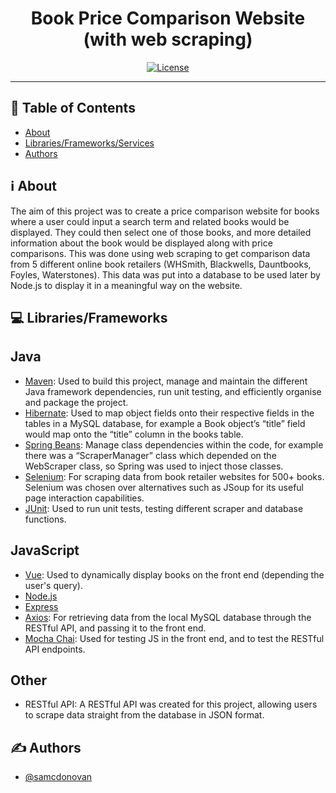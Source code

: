 <h1 align="center">Book Price Comparison Website (with web scraping)</h1>

<div align="center">

  [![License](https://img.shields.io/badge/license-MIT-blue.svg)](/LICENSE)

</div>

---

## 📝 Table of Contents
- [About](#about)
- [Libraries/Frameworks/Services](#built_using)
- [Authors](#authors)

## ℹ️ About <a name = "about"></a>

The aim of this project was to create a price comparison website for books where a user could input a search term and related books would be displayed. They could then select one of those books, and more detailed information about the book would be displayed along with price comparisons. This was done using web scraping to get comparison data from 5 different online book retailers (WHSmith, Blackwells, Dauntbooks, Foyles, Waterstones). This data was put into a database to be used later by Node.js to display it in a meaningful way on the website. 

## 💻 Libraries/Frameworks <a name = "built_using"></a>
## Java
- [Maven](https://maven.apache.org/what-is-maven.html): Used to build this project, manage and maintain the different Java framework dependencies, run unit testing, and efficiently organise and package the project.
- [Hibernate](https://hibernate.org/): Used to map object fields onto their respective fields in the tables in a MySQL database, for example a Book object’s “title” field would map onto the “title” column in the books table.
- [Spring Beans](https://spring.io/): Manage class dependencies within the code, for example there was a “ScraperManager” class which depended on the WebScraper class, so Spring was used to inject those classes.
- [Selenium](https://www.selenium.dev/documentation/webdriver/): For scraping data from book retailer websites for 500+ books. Selenium was chosen over alternatives such as JSoup for its useful page interaction capabilities.
- [JUnit](https://junit.org/junit5/): Used to run unit tests, testing different scraper and database functions.
## JavaScript
- [Vue](https://vuejs.org/): Used to dynamically display books on the front end (depending the user's query).
- [Node.js](https://nodejs.org/en/)
- [Express](https://expressjs.com/)
- [Axios](https://axios-http.com/): For retrieving data from the local MySQL database through the RESTful API, and passing it to the front end.
- [Mocha Chai](https://mochajs.org/): Used for testing JS in the front end, and to test the RESTful API endpoints.
## Other
- RESTful API: A RESTful API was created for this project, allowing users to scrape data straight from the database in JSON format.

## ✍️ Authors <a name = "authors"></a>
- [@samcdonovan](https://github.com/samcdonovan)
